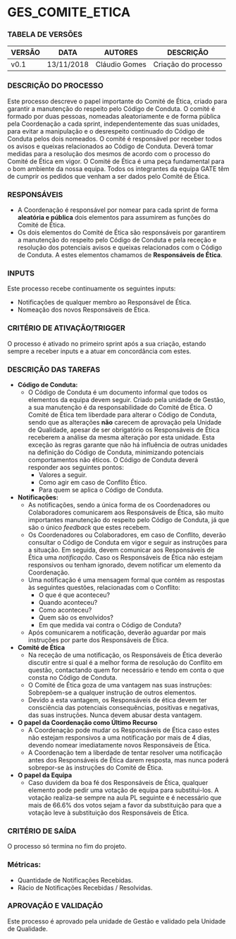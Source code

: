 # GES_COMITE_ETICA

### **TABELA DE VERSÕES**
| VERSÃO | DATA | AUTORES | DESCRIÇÃO |
|-|-|-|-|
| v0.1 | 13/11/2018 | Cláudio Gomes | Criação do processo |

### **DESCRIÇÃO DO PROCESSO**
Este processo descreve o papel importante do Comité de Ética, criado para garantir a manutenção do respeito pelo Código de Conduta. O comité é formado por duas pessoas, nomeadas aleatoriamente e de forma pública pela Coordenação a cada sprint, independentemente das suas unidades, para evitar a manipulação e o desrespeito continuado do Código de Conduta pelos dois nomeados.
O comité é responsável por receber todos os avisos e queixas relacionados ao Código de Conduta. Deverá tomar medidas para a resolução dos mesmos de acordo com o processo do Comité de Ética em vigor.
O Comité de Ética é uma peça fundamental para o bom ambiente da nossa equipa. Todos os integrantes da equipa GATE têm de cumprir os pedidos que venham a ser dados pelo Comité de Ética.


### **RESPONSÁVEIS**

- A Coordenação é responsável por nomear para cada sprint de forma **aleatória e pública** dois elementos para assumirem as funções do Comité de Ética.
- Os dois elementos do Comité de Ética são responsáveis por garantirem a manutenção do respeito pelo Código de Conduta e pela receção e resolução dos potenciais avisos e queixas relacionados com o Código de Conduta. A estes elementos chamamos de **Responsáveis de Ética**.

### **INPUTS**
Este processo recebe continuamente os seguintes inputs:
- Notificações de qualquer membro ao Responsável de Ética.
- Nomeação dos novos Responsáveis de Ética.

### **CRITÉRIO DE ATIVAÇÃO/TRIGGER**
O processo é ativado no primeiro sprint após a sua criação, estando sempre a receber inputs e a atuar em concordância com estes.

### **DESCRIÇÃO DAS TAREFAS**
- **Código de Conduta:**
  - O Código de Conduta é um documento informal que todos os elementos da equipa devem seguir. Criado pela unidade de Gestão, a sua manutenção é da responsabilidade do Comité de Ética. O Comité de Ética tem liberdade para alterar o Código de Conduta, sendo que as alterações **não** carecem de aprovação pela Unidade de Qualidade, apesar de ser obrigatório os Responsáveis de Ética receberem a análise da mesma alteração por esta unidade. Esta exceção às regras garante que não há influência de outras unidades na definição do Código de Conduta, minimizando potenciais comportamentos não éticos. O Código de Conduta deverá responder aos seguintes pontos:
    - Valores a seguir.
    - Como agir em caso de Conflito Ético.
    - Para quem se aplica o Código de Conduta.
- **Notificações:**
  - As notificações, sendo a única forma de os Coordenadores ou Colaboradores comunicarem aos Responsáveis de Ética, são muito importantes manutenção do respeito pelo Código de Conduta, já que são o único *feedback* que estes recebem.
  - Os Coordenadores ou Colaboradores, em caso de Conflito, deverão consultar o Código de Conduta em vigor e seguir as instruções para a situação. Em seguida, devem comunicar aos Responsáveis de Ética uma *notificação*. Caso os Responsáveis de Ética não estejam responsivos ou tenham ignorado, devem notificar um elemento da Coordenação.
  - Uma notificação é uma mensagem formal que contém as respostas às seguintes questões, relacionadas com o Conflito:
    - O que é que aconteceu?
    - Quando aconteceu?
    - Como aconteceu?
    - Quem são os envolvidos?
    - Em que medida vai contra o Código de Conduta?
  - Após comunicarem a notificação, deverão aguardar por mais instruções por parte dos Responsáveis de Ética.
- **Comité de Ética**
  - Na receção de uma notificação, os Responsáveis de Ética deverão discutir entre si qual é a melhor forma de resolução do Conflito em questão, contactando quem for necessário e tendo em conta o que consta no Código de Conduta.
  - O Comité de Ética goza de uma vantagem nas suas instruções: Sobrepõem-se a qualquer instrução de outros elementos.
  - Devido a esta vantagem, os Responsáveis de ética devem ter consciência das potenciais consequências, positivas e negativas, das suas instruções. Nunca devem abusar desta vantagem.
- **O papel da Coordenação como Último Recurso**
  - A Coordenação pode mudar os Responsáveis de Ética caso estes não estejam responsivos a uma notificação por mais de 4 dias, devendo nomear imediatamente novos Responsáveis de Ética.
  - A Coordenação tem a liberdade de tentar resolver uma notificação antes dos Responsáveis de Ética darem resposta, mas nunca poderá sobrepor-se às instruções do Comité de Ética.
- **O papel da Equipa**
  - Caso duvidem da boa fé dos Responsáveis de Ética, qualquer elemento pode pedir uma votação de equipa para substitui-los. A votação realiza-se sempre na aula PL seguinte e é necessário que mais de 66.6% dos votos sejam a favor da substituição para que a votação leve à substituição dos Responsáveis de Ética.


### **CRITÉRIO DE SAÍDA**
O processo só termina no fim do projeto.

### **Métricas:**
- Quantidade de Notificações Recebidas.
- Rácio de Notificações Recebidas / Resolvidas.

### **APROVAÇÃO E VALIDAÇÃO**

Este processo é aprovado pela unidade de Gestão e validado pela Unidade de Qualidade.
